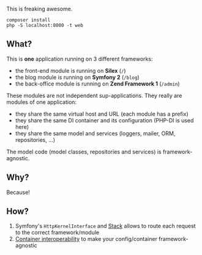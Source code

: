 This is freaking awesome.

    composer install
    php -S localhost:8000 -t web

## What?

This is **one** application running on 3 different frameworks:

- the front-end module is running on **Silex** (`/`)
- the blog module is running on **Symfony 2** (`/blog`)
- the back-office module is running on **Zend Framework 1** (`/admin`)

These modules are not independent sup-applications. They really are modules of one application:

- they share the same virtual host and URL (each module has a prefix)
- they share the same DI container and its configuration (PHP-DI is used here)
- they share the same model and services (loggers, mailer, ORM, repositories, …)

The model code (model classes, repositories and services) is framework-agnostic.

## Why?

Because!

## How?

1. Symfony's `HttpKernelInterface` and [Stack](http://stackphp.com/) allows to route each request to the correct framework/module
2. [Container interoperability](https://github.com/container-interop/container-interop) to make your config/container framework-agnostic
